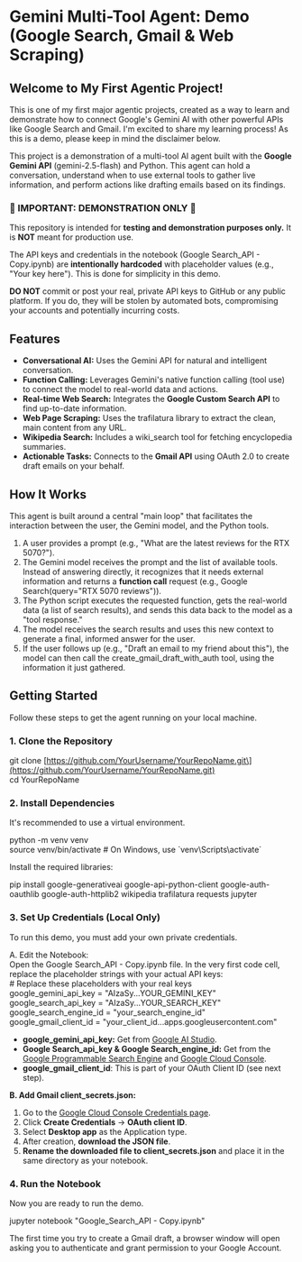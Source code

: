 # **Gemini Multi-Tool Agent: Demo (Google Search, Gmail & Web Scraping)**

## **Welcome to My First Agentic Project\!**

This is one of my first major agentic projects, created as a way to learn and demonstrate how to connect Google's Gemini AI with other powerful APIs like Google Search and Gmail. I'm excited to share my learning process\! As this is a demo, please keep in mind the disclaimer below.

This project is a demonstration of a multi-tool AI agent built with the **Google Gemini API** (gemini-2.5-flash) and Python. This agent can hold a conversation, understand when to use external tools to gather live information, and perform actions like drafting emails based on its findings.

### **🔴 IMPORTANT: DEMONSTRATION ONLY 🔴**

This repository is intended for **testing and demonstration purposes only.** It is **NOT** meant for production use.

The API keys and credentials in the notebook (Google Search\_API \- Copy.ipynb) are **intentionally hardcoded** with placeholder values (e.g., "Your key here"). This is done for simplicity in this demo.

**DO NOT** commit or post your real, private API keys to GitHub or any public platform. If you do, they will be stolen by automated bots, compromising your accounts and potentially incurring costs.

## **Features**

* **Conversational AI:** Uses the Gemini API for natural and intelligent conversation.  
* **Function Calling:** Leverages Gemini's native function calling (tool use) to connect the model to real-world data and actions.  
* **Real-time Web Search:** Integrates the **Google Custom Search API** to find up-to-date information.  
* **Web Page Scraping:** Uses the trafilatura library to extract the clean, main content from any URL.  
* **Wikipedia Search:** Includes a wiki\_search tool for fetching encyclopedia summaries.  
* **Actionable Tasks:** Connects to the **Gmail API** using OAuth 2.0 to create draft emails on your behalf.

## **How It Works**

This agent is built around a central "main loop" that facilitates the interaction between the user, the Gemini model, and the Python tools.

1. A user provides a prompt (e.g., "What are the latest reviews for the RTX 5070?").  
2. The Gemini model receives the prompt and the list of available tools. Instead of answering directly, it recognizes that it needs external information and returns a **function call** request (e.g., Google Search(query="RTX 5070 reviews")).  
3. The Python script executes the requested function, gets the real-world data (a list of search results), and sends this data back to the model as a "tool response."  
4. The model receives the search results and uses this new context to generate a final, informed answer for the user.  
5. If the user follows up (e.g., "Draft an email to my friend about this"), the model can then call the create\_gmail\_draft\_with\_auth tool, using the information it just gathered.

## **Getting Started**

Follow these steps to get the agent running on your local machine.

### **1\. Clone the Repository**

git clone \[https://github.com/YourUsername/YourRepoName.git\](https://github.com/YourUsername/YourRepoName.git)  
cd YourRepoName

### **2\. Install Dependencies**

It's recommended to use a virtual environment.

python \-m venv venv  
source venv/bin/activate  \# On Windows, use \`venv\\Scripts\\activate\`

Install the required libraries:

pip install google-generativeai google-api-python-client google-auth-oauthlib google-auth-httplib2 wikipedia trafilatura requests jupyter

### **3\. Set Up Credentials (Local Only)**

To run this demo, you must add your own private credentials.

A. Edit the Notebook:  
Open the Google Search\_API \- Copy.ipynb file. In the very first code cell, replace the placeholder strings with your actual API keys:  
\# Replace these placeholders with your real keys  
google\_gemini\_api\_key \= "AIzaSy...YOUR\_GEMINI\_KEY"  
google\_search\_api\_key \= "AIzaSy...YOUR\_SEARCH\_KEY"  
google\_search\_engine\_id \= "your\_search\_engine\_id"  
google\_gmail\_client\_id \= "your\_client\_id...apps.googleusercontent.com"

* **google\_gemini\_api\_key:** Get from [Google AI Studio](https://aistudio.google.com/app/apikey).  
* **Google Search\_api\_key & Google Search\_engine\_id:** Get from the [Google Programmable Search Engine](https://programmablesearchengine.google.com/controlpanel/all) and [Google Cloud Console](https://console.cloud.google.com/apis/credentials).  
* **google\_gmail\_client\_id**: This is part of your OAuth Client ID (see next step).

**B. Add Gmail client\_secrets.json:**

1. Go to the [Google Cloud Console Credentials page](https://console.cloud.google.com/apis/credentials).  
2. Click **Create Credentials** \-\> **OAuth client ID**.  
3. Select **Desktop app** as the Application type.  
4. After creation, **download the JSON file**.  
5. **Rename the downloaded file to client\_secrets.json** and place it in the same directory as your notebook.

### **4\. Run the Notebook**

Now you are ready to run the demo.

jupyter notebook "Google\_Search\_API \- Copy.ipynb"

The first time you try to create a Gmail draft, a browser window will open asking you to authenticate and grant permission to your Google Account.
